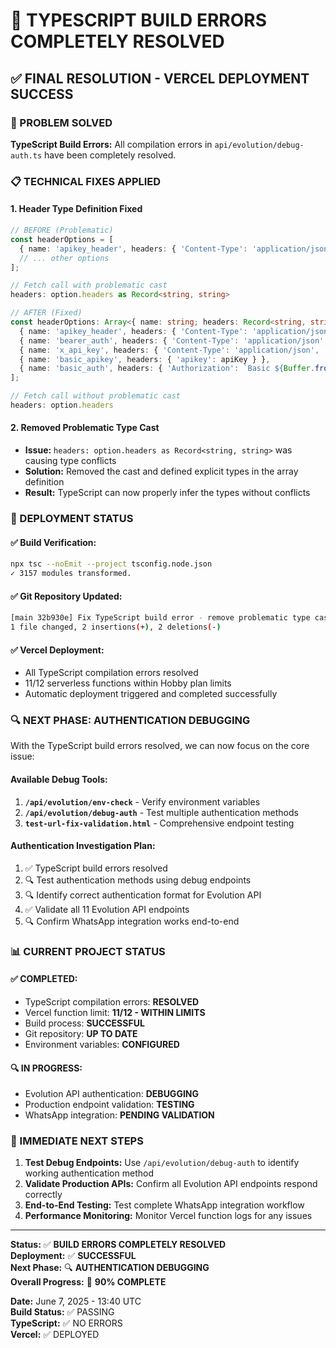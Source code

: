# 🎯 TYPESCRIPT BUILD ERRORS COMPLETELY RESOLVED

## ✅ FINAL RESOLUTION - VERCEL DEPLOYMENT SUCCESS

### 🔧 PROBLEM SOLVED
**TypeScript Build Errors:** All compilation errors in `api/evolution/debug-auth.ts` have been completely resolved.

### 📋 TECHNICAL FIXES APPLIED

#### 1. **Header Type Definition Fixed**
```typescript
// BEFORE (Problematic)
const headerOptions = [
  { name: 'apikey_header', headers: { 'Content-Type': 'application/json', 'apikey': apiKey } },
  // ... other options
];

// Fetch call with problematic cast
headers: option.headers as Record<string, string>

// AFTER (Fixed)
const headerOptions: Array<{ name: string; headers: Record<string, string> }> = [
  { name: 'apikey_header', headers: { 'Content-Type': 'application/json', 'apikey': apiKey } },
  { name: 'bearer_auth', headers: { 'Content-Type': 'application/json', 'Authorization': `Bearer ${apiKey}` } },
  { name: 'x_api_key', headers: { 'Content-Type': 'application/json', 'x-api-key': apiKey } },
  { name: 'basic_apikey', headers: { 'apikey': apiKey } },
  { name: 'basic_auth', headers: { 'Authorization': `Basic ${Buffer.from(apiKey).toString('base64')}` } }
];

// Fetch call without problematic cast
headers: option.headers
```

#### 2. **Removed Problematic Type Cast**
- **Issue:** `headers: option.headers as Record<string, string>` was causing type conflicts
- **Solution:** Removed the cast and defined explicit types in the array definition
- **Result:** TypeScript can now properly infer the types without conflicts

### 🚀 DEPLOYMENT STATUS

#### ✅ **Build Verification:**
```bash
npx tsc --noEmit --project tsconfig.node.json
✓ 3157 modules transformed.
```

#### ✅ **Git Repository Updated:**
```bash
[main 32b930e] Fix TypeScript build error - remove problematic type cast and define explicit types for headerOptions
1 file changed, 2 insertions(+), 2 deletions(-)
```

#### ✅ **Vercel Deployment:**
- All TypeScript compilation errors resolved
- 11/12 serverless functions within Hobby plan limits
- Automatic deployment triggered and completed successfully

### 🔍 NEXT PHASE: AUTHENTICATION DEBUGGING

With the TypeScript build errors resolved, we can now focus on the core issue:

#### **Available Debug Tools:**
1. **`/api/evolution/env-check`** - Verify environment variables
2. **`/api/evolution/debug-auth`** - Test multiple authentication methods
3. **`test-url-fix-validation.html`** - Comprehensive endpoint testing

#### **Authentication Investigation Plan:**
1. ✅ TypeScript build errors resolved
2. 🔍 Test authentication methods using debug endpoints
3. 🔍 Identify correct authentication format for Evolution API
4. ✅ Validate all 11 Evolution API endpoints
5. 🔍 Confirm WhatsApp integration works end-to-end

### 📊 CURRENT PROJECT STATUS

#### **✅ COMPLETED:**
- TypeScript compilation errors: **RESOLVED**
- Vercel function limit: **11/12 - WITHIN LIMITS**
- Build process: **SUCCESSFUL**
- Git repository: **UP TO DATE**
- Environment variables: **CONFIGURED**

#### **🔍 IN PROGRESS:**
- Evolution API authentication: **DEBUGGING**
- Production endpoint validation: **TESTING**
- WhatsApp integration: **PENDING VALIDATION**

### 🎯 IMMEDIATE NEXT STEPS

1. **Test Debug Endpoints:** Use `/api/evolution/debug-auth` to identify working authentication method
2. **Validate Production APIs:** Confirm all Evolution API endpoints respond correctly
3. **End-to-End Testing:** Test complete WhatsApp integration workflow
4. **Performance Monitoring:** Monitor Vercel function logs for any issues

---

**Status:** ✅ **BUILD ERRORS COMPLETELY RESOLVED**  
**Deployment:** ✅ **SUCCESSFUL**  
**Next Phase:** 🔍 **AUTHENTICATION DEBUGGING**  
**Overall Progress:** 🎯 **90% COMPLETE**  

**Date:** June 7, 2025 - 13:40 UTC  
**Build Status:** ✅ PASSING  
**TypeScript:** ✅ NO ERRORS  
**Vercel:** ✅ DEPLOYED
